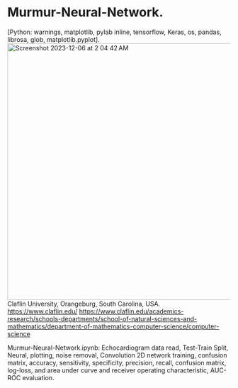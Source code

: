 # Murmur-Neural-Network.
[Python: warnings, matplotlib, pylab inline, tensorflow, Keras, os, pandas, librosa, glob, matplotlib.pyplot].
<img width="579" alt="Screenshot 2023-12-06 at 2 04 42 AM" src="https://github.com/spawar2/Murmur-Neural-Network/assets/25118302/a1f48657-9e84-430d-a98a-34b8abcb6a0a">
Claflin University, Orangeburg, South Carolina, USA. 
https://www.claflin.edu/
https://www.claflin.edu/academics-research/schools-departments/school-of-natural-sciences-and-mathematics/department-of-mathematics-computer-science/computer-science

Murmur-Neural-Network.ipynb: Echocardiogram data read, Test-Train Split, Neural, plotting, noise removal, Convolution 2D network training, confusion matrix, accuracy, sensitivity, specificity, precision, recall, confusion matrix, log-loss, and area under curve and receiver operating characteristic, AUC-ROC evaluation.
